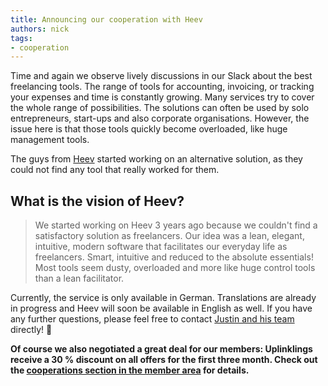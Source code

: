 ```yaml
---
title: Announcing our cooperation with Heev
authors: nick
tags:
- cooperation
---
```


Time and again we observe lively discussions in our Slack about the best freelancing tools. The range of tools for accounting, invoicing, or tracking your expenses and time is constantly growing. Many services try to cover the whole range of possibilities. The solutions can often be used by solo entrepreneurs, start-ups and also corporate organisations. However, the issue here is that those tools quickly become overloaded, like huge management tools.

<!--truncate-->

The guys from [Heev](https://heev.me/) started working on an alternative solution, as they could not find any tool that really worked for them.

## What is the vision of Heev?

> We started working on Heev 3 years ago because we couldn't find a satisfactory solution as freelancers. Our idea was a lean, elegant, intuitive, modern software that facilitates our everyday life as freelancers. Smart, intuitive and reduced to the absolute essentials! Most tools seem dusty, overloaded and more like huge control tools than a lean facilitator.

Currently, the service is only available in German. Translations are already in progress and Heev will soon be available in English as well. If you have any further questions, please feel free to contact [Justin and his team](mailto:hej@heev.me) directly! 💪

**Of course we also negotiated a great deal for our members: Uplinklings receive a 30 % discount on all offers for the first three month. Check out the [cooperations section in the member area](https://my.uplink.tech/services/cooperations) for details.**
